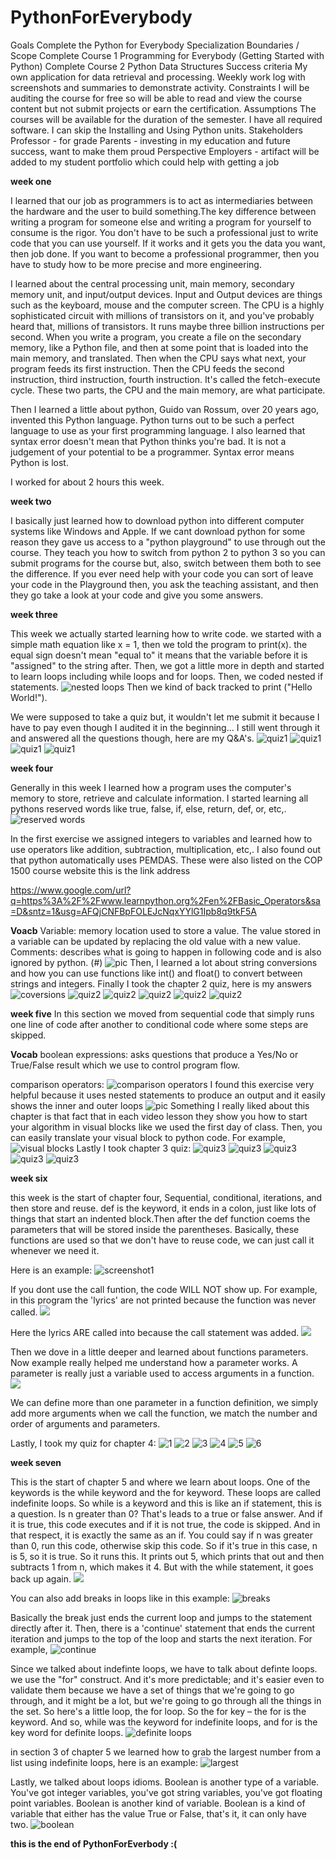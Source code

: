 # PythonForEverybody
Goals
Complete the Python for Everybody Specialization
Boundaries / Scope
Complete Course 1 Programming for Everybody (Getting Started with Python) 
Complete Course 2 Python Data Structures
Success criteria
My own application for data retrieval and processing.
Weekly work log with screenshots and summaries to demonstrate activity.
Constraints
I will be auditing the course for free so will be able to read and view the course content but not submit projects or earn the certification.
Assumptions
The courses will be available for the duration of the semester.
I have all required software.
I can skip the Installing and Using Python units.
Stakeholders
Professor - for grade
Parents - investing in my education and future success, want to make them proud
Perspective Employers - artifact will be added to my student portfolio which could help with getting a job

**week one**

I learned that our job as programmers is to act as intermediaries between the hardware and the user to build something.The key difference between writing a program for someone else and writing a program for yourself to consume is the rigor. You don't have to be such a professional just to write code that you can use yourself. If it works and it gets you the data you want, then job done. If you want to become a professional programmer, then you have to study how to be more precise and more engineering.

I learned about the central processing unit, main memory, secondary memory unit, and input/output devices. Input and Output devices are things such as the keyboard, mouse and the computer screen. The CPU is a highly sophisticated circuit with millions of transistors on it, and you've probably heard that, millions of transistors. It runs maybe three billion instructions per second. When you write a program, you create a file on the secondary memory, like a Python file, and then at some point that is loaded into the main memory, and translated. Then when the CPU says what next, your program feeds its first instruction. Then the CPU feeds the second instruction, third instruction, fourth instruction. It's called the fetch-execute cycle. These two parts, the CPU and the main memory, are what participate.

Then I learned a little about python, Guido van Rossum, over 20 years ago, invented this Python language. Python turns out to be such a perfect language to use as your first programming language. I also learned that syntax error doesn't mean that Python thinks you're bad. It is not a judgement of your potential to be a programmer. Syntax error means Python is lost.

I worked for about 2 hours this week.

**week two**

I basically just learned how to download python into different computer systems like Windows and Apple. If we cant download python for some reason they gave us access to a "python playground" to use through out the course. They teach you how to switch from python 2 to python 3 so you can submit programs for the course but, also, switch between them both to see the difference. If you ever need help with your code you can sort of leave your code in the Playground then, you ask the teaching assistant, and then they go take a look at your code and give you some answers.

**week three**

This week we actually started learning how to write code. we started with a simple math equation like x = 1, then we told the program to print(x). the equal sign doesn't mean "equal to" it means that the variable before it is "assigned" to the string after. Then, we got a little more in depth and started to learn loops including while loops and for loops. Then, we coded nested if statements.
![nested loops](https://user-images.githubusercontent.com/54412549/66088140-0e30dc80-e548-11e9-8400-8702fbdd1924.png)
Then we kind of back tracked to print ("Hello World!").

We were supposed to take a quiz but, it wouldn't let me submit it because I have to pay even though I audited it in the beginning... I still went through it and answered all the questions though, here are my Q&A's.
![quiz1](https://user-images.githubusercontent.com/54412549/66139532-9c4fa600-e5ce-11e9-8188-7778b2d43bd9.png)
![quiz1](https://user-images.githubusercontent.com/54412549/66139542-a2458700-e5ce-11e9-9bff-6b6c31b9c12f.png)
![quiz1](https://user-images.githubusercontent.com/54412549/66139549-a5407780-e5ce-11e9-866d-3c9143eea189.png)
![quiz1](https://user-images.githubusercontent.com/54412549/66139555-a7a2d180-e5ce-11e9-910d-a9f13b4ed298.png)

**week four**

Generally in this week I learned how a program uses the computer's memory to store, retrieve and calculate information. I started learning all pythons reserved words like true, false, if, else, return, def, or, etc,.
![reserved words](https://user-images.githubusercontent.com/54412549/66140048-6e1e9600-e5cf-11e9-9e11-e76deb4adb2b.png)

In the first exercise we assigned integers to variables and learned how to use operators like addition, subtraction, multiplication, etc,. I also found out that python automatically uses PEMDAS. These were also listed on the COP 1500 course website
this is the link address

https://www.google.com/url?q=https%3A%2F%2Fwww.learnpython.org%2Fen%2FBasic_Operators&sa=D&sntz=1&usg=AFQjCNFBpFOLEJcNqxYYlG1Ipb8q9tkF5A

**Voacb**
Variable: memory location used to store a value. The value stored in a variable can be updated by replacing the old value with a new value.
Comments: describes what is going to happen in following code and is also ignored by python. (#)
![pic](https://user-images.githubusercontent.com/54412549/66143215-c5733500-e5d4-11e9-8dca-4d00a6d8ca82.png)
Then, I learned a lot about string conversions and how you can use functions like int() and float() to convert between strings and integers. Finally I took the chapter 2 quiz, here is my answers
![coversions](https://user-images.githubusercontent.com/54412549/66143232-cc9a4300-e5d4-11e9-9573-8b427c3f18b5.png)
![quiz2](https://user-images.githubusercontent.com/54412549/66144098-38c97680-e5d6-11e9-997a-b88a01004784.png)
![quiz2](https://user-images.githubusercontent.com/54412549/66144108-3b2bd080-e5d6-11e9-94b9-d30d87563dd0.png)
![quiz2](https://user-images.githubusercontent.com/54412549/66144112-3d8e2a80-e5d6-11e9-9437-3f5e6d65c981.png)
![quiz2](https://user-images.githubusercontent.com/54412549/66144116-3f57ee00-e5d6-11e9-96b2-206b172d510d.png)
![quiz2](https://user-images.githubusercontent.com/54412549/66144124-41ba4800-e5d6-11e9-8576-7580a8c43097.png)

**week five**
In this section we moved from sequential code that simply runs one line of code after another to conditional code where some steps are skipped.

**Vocab**
boolean expressions: asks questions that produce a Yes/No or True/False result which we use to control program flow.

comparison operators:
![comparison operators](https://user-images.githubusercontent.com/54412549/66151006-6d442f00-e5e4-11e9-96fa-05728aff6e23.png)
I found this exercise very helpful because it uses nested statements to produce an output and it easily shows the inner and outer loops
![pic](https://user-images.githubusercontent.com/54412549/66151380-2efb3f80-e5e5-11e9-89da-04ef63e831e0.png)
Something I really liked about this chapter is that fact that in each video lesson they show you how to start your algorithm in visual blocks like we used the first day of class. Then, you can easily translate your visual block to python code. For example,
![visual blocks](https://user-images.githubusercontent.com/54412549/66151773-fd36a880-e5e5-11e9-9c6f-3406b42826f6.png)
Lastly I took chapter 3 quiz:
![quiz3](https://user-images.githubusercontent.com/54412549/66152796-40921680-e5e8-11e9-990d-56f3b2af930a.png)
![quiz3](https://user-images.githubusercontent.com/54412549/66152799-42f47080-e5e8-11e9-9f1d-d1e0fea3861e.png)
![quiz3](https://user-images.githubusercontent.com/54412549/66152804-4556ca80-e5e8-11e9-9047-c4188e5bc659.png)
![quiz3](https://user-images.githubusercontent.com/54412549/66152812-47208e00-e5e8-11e9-8dc8-b502851af43d.png)
![quiz3](https://user-images.githubusercontent.com/54412549/66152817-48ea5180-e5e8-11e9-8577-9d980a06422f.png)

**week six**

this week is the start of chapter four, Sequential, conditional, iterations, and then store and reuse. def is the keyword, it ends in a colon, just like lots of things that start an indented block.Then after the def function coems the parameters that will be stored inside the parentheses. Basically, these functions are used so that we don't have to reuse code, we can just call it whenever we need it. 

Here is an example:
![screenshot1](file:///Users/ryliehurley/Desktop/Screen%20Shot%202019-10-31%20at%208.33.59%20PM.png)

If you dont use the call funtion, the code WILL NOT show up. For example, in this program the 'lyrics' are not printed because the function was never called. 
![](file:///Users/ryliehurley/Desktop/Screen%20Shot%202019-10-31%20at%208.42.55%20PM.png)

Here the lyrics ARE called into because the call statement was added. 
![](file:///Users/ryliehurley/Desktop/Screen%20Shot%202019-10-31%20at%208.44.57%20PM.png)

Then we dove in a little deeper and learned about functions parameters. Now example really helped me understand how a parameter works. A parameter is really just a variable used to access arguments in a function. 
![](file:///Users/ryliehurley/Desktop/Screen%20Shot%202019-10-31%20at%208.47.28%20PM.png)

We can define more than one parameter in a function definition, we simply add more arguments when we call the function, we match the number and order of arguments and parameters.

Lastly, I took my quiz for chapter 4:
![1](file:///Users/ryliehurley/Desktop/Screen%20Shot%202019-10-31%20at%208.56.42%20PM.png)
![2](file:///Users/ryliehurley/Desktop/Screen%20Shot%202019-10-31%20at%208.57.32%20PM.png)
![3](file:///Users/ryliehurley/Desktop/Screen%20Shot%202019-10-31%20at%208.58.28%20PM.png)
![4](file:///Users/ryliehurley/Desktop/Screen%20Shot%202019-10-31%20at%209.00.17%20PM.png)
![5](file:///Users/ryliehurley/Desktop/Screen%20Shot%202019-10-31%20at%209.01.17%20PM.png)
![6](file:///Users/ryliehurley/Desktop/Screen%20Shot%202019-10-31%20at%209.02.55%20PM.png)

**week seven**

This is the start of chapter 5 and where we learn about loops. One of the keywords is the while keyword and the for keyword. These loops are called indefinite loops. So while is a keyword and this is like an if statement, this is a question. Is n greater than 0? That's leads to a true or false answer. And if it is true, this code executes and if it is not true, the code is skipped. And in that respect, it is exactly the same as an if. You could say if n was greater than 0, run this code, otherwise skip this code. So if it's true in this case, n is 5, so it is true. So it runs this. It prints out 5, which prints that out and then subtracts 1 from n, which makes it 4. But with the while statement, it goes back up again.
![](file:///Users/ryliehurley/Desktop/Screen%20Shot%202019-10-31%20at%209.13.23%20PM.png)

You can also add breaks in loops like in this example:
![breaks](file:///Users/ryliehurley/Desktop/Screen%20Shot%202019-10-31%20at%209.15.26%20PM.png)

Basically the break just ends the current loop and jumps to the statement directly after it. Then, there is a 'continue' statement that ends the current iteration and jumps to the top of the loop and starts the next iteration. For example, 
![continue](file:///Users/ryliehurley/Desktop/Screen%20Shot%202019-10-31%20at%209.15.26%20PM.png)

Since we talked about indefinte loops, we have to talk about definte loops. we use the "for" construct. And it's more predictable; and it's easier even to validate them because we have a set of things that we're going to go through, and it might be a lot, but we're going to go through all the things in the set. So here's a little loop, the for loop. So the for key – the for is the keyword. And so, while was the keyword for indefinite loops, and for is the key word for definite loops.
![definite loops](file:///Users/ryliehurley/Desktop/Screen%20Shot%202019-10-31%20at%209.21.50%20PM.png)

in section 3 of chapter 5 we learned how to grab the largest number from a list using indefinite loops, here is an example: 
![largest](file:///Users/ryliehurley/Desktop/Screen%20Shot%202019-10-31%20at%209.25.04%20PM.png)

Lastly, we talked about loops idioms. Boolean is another type of a variable. You've got integer variables, you've got string variables, you've got floating point variables. Boolean is another kind of variable. Boolean is a kind of variable that either has the value True or False, that's it, it can only have two. 
![boolean](file:///Users/ryliehurley/Desktop/Screen%20Shot%202019-10-31%20at%209.29.04%20PM.png)


**this is the end of PythonForEverbody :(**










